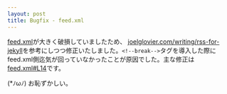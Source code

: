```yaml
---
layout: post
title: Bugfix - feed.xml
---
```


[feed.xml](https://xinolinx.github.io/feed.xml)が大きく破損していましたため、
[joelglovier.com/writing/rss-for-jekyll](http://joelglovier.com/writing/rss-for-jekyll)を参考にしつつ修正いたしました。`<!--break-->`タグを導入した際にfeed.xml側迄気が回っていなかったことが原因でした。主な修正は[feed.xml#L14](https://github.com/xinolinx/xinolinx.github.io/blob/f9dfbd1ffa68ae4b81c50a2df043a7862e8ce881/feed.xml#L14)です。

(*ﾉωﾉ) お恥ずかしい。
